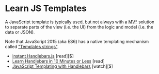 # Learn JS Templates

A JavaScript template is typically used, but not always with a [MV\*](http://todomvc.com/) solution to separate parts of the view (i.e. the UI) from the logic and model (i.e. the data or JSON).

Note that JavaScript 2015 (aka ES6) has a native templating mechanism called ["Templates strings"](https://developer.mozilla.org/en-US/docs/Web/JavaScript/Reference/template_strings).

-   [Instant Handlebars.js](http://www.amazon.com/Instant-Handlebars-js-Gabriel-Manricks/dp/1783282657/ref=sr_1_1) [read][$]
-   [Learn Handlebars in 10 Minutes or Less](http://tutorialzine.com/2015/01/learn-handlebars-in-10-minutes/) [read]
-   [JavaScript Templating with Handlebars](http://www.pluralsight.com/courses/handlebars-javascript-templating) [watch][$]
